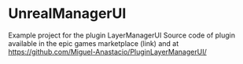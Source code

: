 # UnrealManagerUI
Example project for the plugin LayerManagerUI 
Source code of plugin available in the epic games marketplace (link) and at https://github.com/Miguel-Anastacio/PluginLayerManagerUI/
